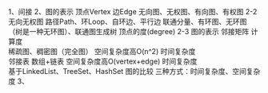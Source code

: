 1、间接
2、图的表示
顶点Vertex
边Edge
无向图、无权图、有向图、有权图
2-2 无向无权图
    路径Path、环Loop、自环边、平行边
    联通分量、有环图、无环图（树是一种无环图）、联通图生成树
    顶点的度(degree)
2-3 图的表示
    邻接矩阵
        计算度      
        稀疏图、稠密图（完全图）
        空间复杂度高O(n^2)
        时间复杂度  
    邻接表
       数组+链表 
       空间复杂度高O(vertex+edge)
       时间复杂度  
       基于LinkedList、TreeSet、HashSet
    图的比较
       三种方式：时间复杂度、空间复杂度
3、